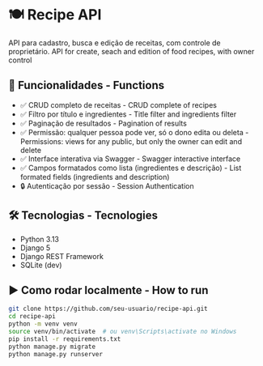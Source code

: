# 🍽️ Recipe API

API para cadastro, busca e edição de receitas, com controle de proprietário.
API for create, seach and edition of food recipes, with owner control

## 🚀 Funcionalidades - Functions

- ✅ CRUD completo de receitas - CRUD complete of recipes
- ✅ Filtro por título e ingredientes - Title filter and ingredients filter
- ✅ Paginação de resultados - Pagination of results
- ✅ Permissão: qualquer pessoa pode ver, só o dono edita ou deleta - Permissions: views for any public, but only the owner can edit and delete
- ✅ Interface interativa via Swagger - Swagger interactive interface
- ✅ Campos formatados como lista (ingredientes e descrição) - List formated fields (ingredients and description)
- 🔒 Autenticação por sessão - Session Authentication 

## 🛠️ Tecnologias - Tecnologies

- Python 3.13
- Django 5
- Django REST Framework
- SQLite (dev)

## ▶️ Como rodar localmente - How to run

```bash
git clone https://github.com/seu-usuario/recipe-api.git
cd recipe-api
python -m venv venv
source venv/bin/activate  # ou venv\Scripts\activate no Windows
pip install -r requirements.txt
python manage.py migrate
python manage.py runserver
